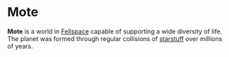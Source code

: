 # Mote

**Mote** is a world in [Fellspace](fellspace.md) capable of supporting a wide diversity of life. The planet was formed through regular collisions of [starstuff](../artifacts/starstuff.md) over millions of years.
